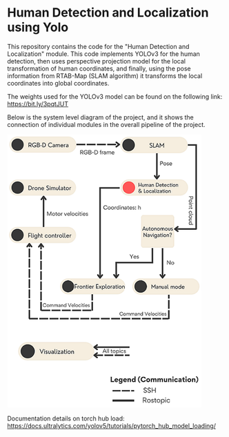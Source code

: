 # Human Detection and Localization using Yolo
This repository contains the code for the "Human Detection and Localization" module. This code implements YOLOv3 for the human detection, then uses perspective projection model for the local transformation of human coordinates, and finally, using the pose information from RTAB-Map (SLAM algorithm) it transforms the local coordinates into global coordinates.  

The weights used for the YOLOv3 model can be found on the following link: https://bit.ly/3pqtJUT

Below is the system level diagram of the project, and it shows the connection of individual modules in the overall pipeline of the project.

![SystemDiagram](https://github.com/Ali-Rizvi-1/Human-Localization-using-YOLOv3/blob/main/Capstone%20-%20SystemDiagram.png)

Documentation details on torch hub load: https://docs.ultralytics.com/yolov5/tutorials/pytorch_hub_model_loading/